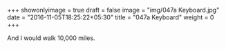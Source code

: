+++
showonlyimage = true
draft = false
image = "img/047a Keyboard.jpg"
date = "2016-11-05T18:25:22+05:30"
title = "047a Keyboard"
weight = 0
+++

And I would walk 10,000 miles.

